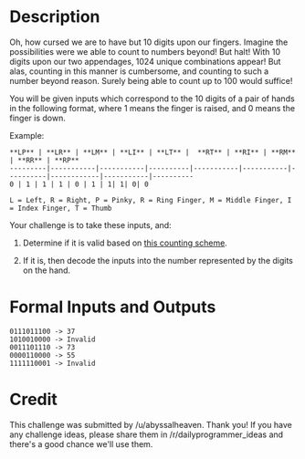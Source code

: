 # Description

Oh, how cursed we are to have but 10 digits upon our fingers. Imagine the possibilities were we able to count to numbers beyond! But halt! With 10 digits upon our two appendages, 1024 unique combinations appear! But alas, counting in this manner is cumbersome, and counting to such a number beyond reason. Surely being able to count up to 100 would suffice!


You will be given inputs which correspond to the 10 digits of a pair of hands in the following format, where 1 means the finger is raised, and 0 means the finger is down.

Example:

    **LP** | **LR** | **LM** | **LI** | **LT** |  **RT** | **RI** | **RM** | **RR** | **RP**
    ---------|-----------|-----------|----------|-----------|-----------|----------|------------|-----------|----------
    0 | 1 | 1 | 1 | 0 | 1 | 1| 1| 0| 0
    
    L = Left, R = Right, P = Pinky, R = Ring Finger, M = Middle Finger, I = Index Finger, T = Thumb


Your challenge is to take these inputs, and:

1. Determine if it is valid based on [this counting scheme](http://www.wikihow.com/Count-to-99-on-Your-Fingers). 

2. If it is, then decode the inputs into the number represented by the digits on the hand.

# Formal Inputs and Outputs


    0111011100 -> 37
    1010010000 -> Invalid
    0011101110 -> 73
    0000110000 -> 55
    1111110001 -> Invalid

# Credit

This challenge was submitted by /u/abyssalheaven. Thank you! If you have any challenge ideas, please share them in /r/dailyprogrammer_ideas and there's a good chance we'll use them. 